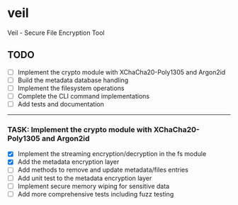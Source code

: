 # veil
Veil - Secure File Encryption Tool

## TODO

- [ ] Implement the crypto module with XChaCha20-Poly1305 and Argon2id
- [ ] Build the metadata database handling
- [ ] Implement the filesystem operations
- [ ] Complete the CLI command implementations
- [ ] Add tests and documentation

---
### TASK: Implement the crypto module with XChaCha20-Poly1305 and Argon2id

- [X] Implement the streaming encryption/decryption in the fs module
- [X] Add the metadata encryption layer
- [ ] Add methods to remove and update metadata/files entries
- [ ] Add unit test to the metadata encryption layer
- [ ] Implement secure memory wiping for sensitive data
- [ ] Add more comprehensive tests including fuzz testing